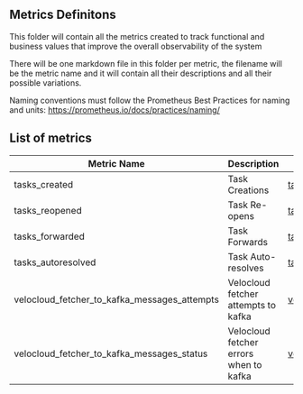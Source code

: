 ## Metrics Definitons ##

This folder will contain all the metrics created to track functional and business values that improve the overall observability of the system

There will be one markdown file in this folder per metric, the filename will be the metric name and it will contain all their descriptions and all their possible variations.

Naming conventions must follow the Prometheus Best Practices for naming and units: https://prometheus.io/docs/practices/naming/

## List of metrics ##

| Metric Name | Description | File |
| --- | --- | --- |
| tasks_created | Task Creations | [tasks_created.md](./tasks_created.md) |
| tasks_reopened | Task Re-opens | [tasks_reopened.md](./tasks_reopened.md) |
| tasks_forwarded | Task Forwards | [tasks_forwarded.md](./tasks_forwarded.md) |
| tasks_autoresolved | Task Auto-resolves | [tasks_autoresolved.md](./tasks_autoresolved.md) |
| velocloud_fetcher_to_kafka_messages_attempts | Velocloud fetcher attempts to kafka | [velocloud_fetcher_to_kafka_messages_attempts.md](./velocloud_fetcher_to_kafka_messages_attempts.md) |
| velocloud_fetcher_to_kafka_messages_status | Velocloud fetcher errors when to kafka | [velocloud_fetcher_to_kafka_messages_status.md](./velocloud_fetcher_to_kafka_messages_status.md) |

